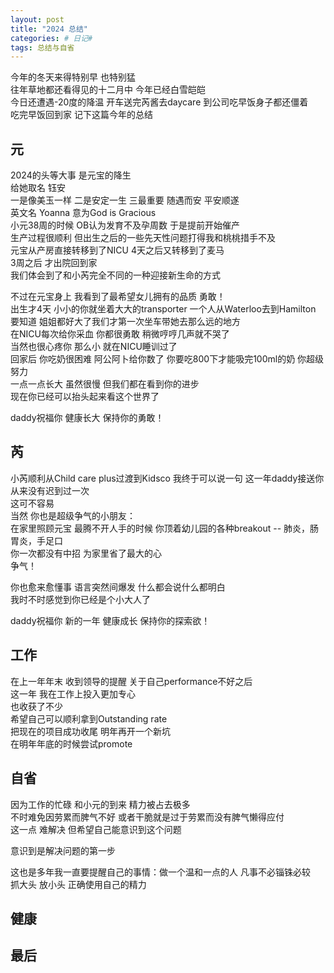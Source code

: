 ```yaml
---    
layout: post    
title: "2024 总结"    
categories: # 日记#    
tags: 总结与自省    
---    
```


今年的冬天来得特别早 也特别猛   
往年草地都还看得见的十二月中 今年已经白雪皑皑   
今日还遭遇-20度的降温 开车送完芮酱去daycare 到公司吃早饭身子都还僵着   
吃完早饭回到家 记下这篇今年的总结   

<!--more-->

## 元

2024的头等大事 是元宝的降生   
给她取名 钰安   
一是像美玉一样 二是安定一生 三最重要 随遇而安 平安顺遂   
英文名 Yoanna 意为God is Gracious   
小元38周的时候 OB认为发育不及孕周数 于是提前开始催产   
生产过程很顺利 但出生之后的一些先天性问题打得我和桃桃措手不及   
元宝从产房直接转移到了NICU 4天之后又转移到了麦马   
3周之后 才出院回到家   
我们体会到了和小芮完全不同的一种迎接新生命的方式   

不过在元宝身上 我看到了最希望女儿拥有的品质 勇敢！   
出生才4天 小小的你就坐着大大的transporter 一个人从Waterloo去到Hamilton   
要知道 姐姐都好大了我们才第一次坐车带她去那么远的地方   
在NICU每次给你采血 你都很勇敢 稍微哼哼几声就不哭了   
当然也很心疼你 那么小 就在NICU睡训过了   
回家后 你吃奶很困难 阿公阿卜给你数了 你要吃800下才能吸完100ml的奶 你超级努力   
一点一点长大 虽然很慢 但我们都在看到你的进步   
现在你已经可以抬头起来看这个世界了   

daddy祝福你 健康长大 保持你的勇敢！   

## 芮

小芮顺利从Child care plus过渡到Kidsco 我终于可以说一句 这一年daddy接送你 从来没有迟到过一次   
这可不容易   
当然 你也是超级争气的小朋友：   
在家里照顾元宝 最腾不开人手的时候 你顶着幼儿园的各种breakout -- 肺炎，肠胃炎，手足口   
你一次都没有中招 为家里省了最大的心   
争气！   

你也愈来愈懂事 语言突然间爆发 什么都会说什么都明白   
我时不时感觉到你已经是个小大人了   

daddy祝福你 新的一年 健康成长 保持你的探索欲！   

## 工作

在上一年年末 收到领导的提醒 关于自己performance不好之后   
这一年 我在工作上投入更加专心   
也收获了不少   
希望自己可以顺利拿到Outstanding rate   
把现在的项目成功收尾 明年再开一个新坑   
在明年年底的时候尝试promote  


## 自省

因为工作的忙碌 和小元的到来 精力被占去极多   
不时难免因劳累而脾气不好 或者干脆就是过于劳累而没有脾气懒得应付   
这一点 难解决 但希望自己能意识到这个问题   

意识到是解决问题的第一步   

这也是多年我一直要提醒自己的事情：做一个温和一点的人 凡事不必锱铢必较   
抓大头 放小头 正确使用自己的精力   

## 健康


## 最后


